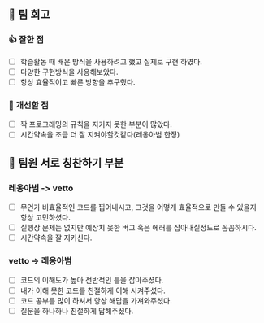 ## 🔖 팀 회고
### 👍 잘한 점
- [ ] 학습활동 때 배운 방식을 사용하려고 했고 실제로 구현 하였다.
- [ ] 다양한 구현방식을 사용해보았다.
- [ ] 항상 효율적이고 빠른 방향을 추구했다.
    
### 🙏 개선할 점
- [ ] 짝 프로그래밍의 규칙을 지키지 못한 부분이 많았다.
- [ ] 시간약속을 조금 더 잘 지켜야할것같다(레옹아범 한정)
    
## 🎉 팀원 서로 칭찬하기 부분
### 레옹아범 -> vetto
- [ ] 무언가 비효율적인 코드를 찝어내시고, 그것을 어떻게 효율적으로 만들 수 있을지 항상 고민하셨다.
- [ ] 실행상 문제는 없지만 예상치 못한 버그 혹은 에러를 잡아내실정도로 꼼꼼하시다.
- [ ] 시간약속을 잘 지키신다.

### vetto -> 레옹아범
- [ ] 코드의 이해도가 높아 전반적인 틀을 잡아주셨다.
- [ ] 내가 이해 못한 코드를 친절하게 이해 시켜주셨다.
- [ ] 코드 공부를 많이 하셔서 항상 해답을 가져와주셨다.
- [ ] 질문을 하나하나 친절하게 답해주셨다.